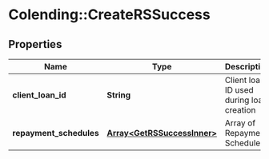 # Colending::CreateRSSuccess

## Properties
Name | Type | Description | Notes
------------ | ------------- | ------------- | -------------
**client_loan_id** | **String** | Client loan ID used during loan creation | [optional] 
**repayment_schedules** | [**Array&lt;GetRSSuccessInner&gt;**](GetRSSuccessInner.md) | Array of Repayment Schedules | [optional] 

